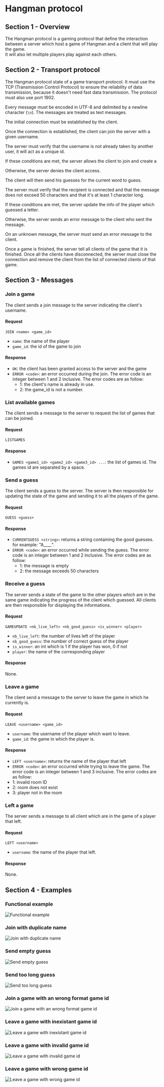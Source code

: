 # Hangman protocol

## Section 1 - Overview

The Hangman protocol is a gaming protocol that define the interaction between a server which host a game of Hangman and a client that will play the game.  
It will also let multiple players play against each others.

## Section 2 - Transport protocol

The Hangman protocol state of a game transport protocol. It must use the TCP
(Transmission Control Protocol) to ensure the reliability of data transmission, because it doesn't need fast data transmission. The protocol must also use port 1902.

Every message must be encoded in UTF-8 and delimited by a newline character
(`\n`). The messages are treated as text messages.

The initial connection must be established by the client.

Once the connection is established, the client can join the server with a given
username.

The server must verify that the username is not already taken by another user, it will act as a unique id.

If these conditions are met, the server allows the client to join and create a  

Otherwise, the server denies the client access.

The client will then send his guesses for the current word to guess.

The server must verify that the recipient is connected and that the message does
not exceed 50 characters and that it's at least 1 character long.

If these conditions are met, the server update the info of the player which guessed a letter.

Otherwise, the server sends an error message to the client who sent the message.

On an unknown message, the server must send an error message to the client.

Once a game is finished, the server tell all clients of the game that it is finished.
Once all the clients have disconnected, the server must close the connection and remove
the client from the list of connected clients of that game.

## Section 3 - Messages

### Join a game

The client sends a join message to the server indicating the client's username.

#### Request

```text
JOIN <name> <game_id>
```

- `name`: the name of the player
- `game_id`: the id of the game to join

#### Response

- `OK`: the client has been granted access to the server and the game
- `ERROR <code>`: an error occurred during the join. The error code is an
  integer between 1 and 2 inclusive. The error codes are as follow:
    - 1: the client's name is already in use.
    - 2: the game_id is not a number.

### List available games

The client sends a message to the server to request the list of games that can be joined.

#### Request

```text
LISTGAMES
```

#### Response

- `GAMES <game1_id> <game2_id> <game3_id> ...`: the list of games id.
  The games id are separated by a space.

### Send a guess

The client sends a guess to the server. The server is then responsible for updating the state of the game and sending
it to all the players of the game.

#### Request

```text
GUESS <guess>
```

#### Response

- `CURRENTGUESS <string>`: returns a string containing the good guesses. for example: "A____".
- `ERROR <code>`: an error occurred while sending the guess. The error code is an integer between 1 and 2 inclusive. The error codes are as follow:
    - 1: the message is empty
    - 2: the message exceeds 50 characters

### Receive a guess

The server sends a state of the game to the other players which are in the same game indicating the progress of the client which guessed. All clients are then responsible for displaying the informations.

#### Request

```text
GAMEUPDATE <nb_live_left> <nb_good_guess> <is_winner> <player>
```

- `nb_live_left`: the number of lives left of the player
- `nb_good_guess`: the number of correct guess of the player
- `is_winner`: an int which is 1 if the player has won, 0 if not
- `player`: the name of the corresponding player

#### Response

None.

### Leave a game

The client send a message to the server to leave the game in which he currently is.

#### Request

```text
LEAVE <username> <game_id>
```

- `username`: the username of the player which want to leave.
- `game_id`: the game in which the player is.

#### Response

- `LEFT <username>`: returns the name of the player that left
- `ERROR <code>`: an error occurred while trying to leave the game. The error code is an integer between 1 and 3 inclusive. The error codes are as follow:
-  1: invalid room ID
-  2: room does not exist
-  3: player not in the room

### Left a game

The server sends a message to all client which are in the game of a player that left.

#### Request

```text
LEFT <username>
```

- `username`: the name of the player that left.

#### Response

None.

## Section 4 - Examples

### Functional example

![Functional example](./content/functionalExample.svg)

### Join with duplicate name

![Join with duplicate name](./content/joinWithDuplicate.svg)

### Send empty guess

![Send empty guess](./content/sendEmptyGuess.svg)

### Send too long guess

![Send too long guess](./content/sendTooLongGuess.svg)

### Join a game with an wrong format game id

![Join a game with an wrong format game id](./content/joinWithDuplicate.svg)

### Leave a game with inexistant game id

![Leave a game with inexistant game id](./content/sendEmptyGuess.svg)

### Leave a game with invalid game id

![Leave a game with invalid game id](./content/sendTooLongGuess.svg)

### Leave a game with wrong game id

![Leave a game with wrong game id](./content/joinWithDuplicate.svg)
